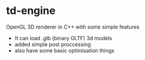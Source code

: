 # td-engine
OpenGL 3D renderer in C++ with some simple features
- It can load .glb (binary GLTF) 3d models
- added simple post proccessing
- also have some basic optimisation things

